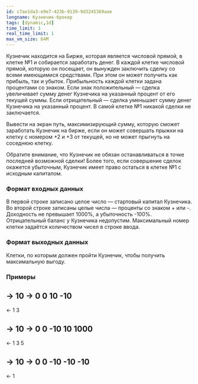```yaml
---
id: c7ae1da3-e9e7-423b-9139-9d3245369aae
longname: Кузнечик-брокер
tags: [dynamic,1d]
time_limit: 1
real_time_limit: 1
max_vm_size: 64M
---
```


Кузнечик находится на Бирже, которая является числовой прямой, в клетке №1 и собирается заработать денег.
В каждой клетке числовой прямой, которую он посещает, он вынужден заключить сделку со всеми имеющимися средствами.
При этом он может получить как прибыль, так и убыток.
Прибыльность каждой клетки задана процентами со знаком. Если знак положительный — сделка увеличивает сумму денег
Кузнечика на указанный процент от его текущей суммы. Если отрицательный — сделка уменьшает сумму денег Кузнечика
на указанный процент. В самой клетке №1 никакой сделки не заключается.

Вывести на экран путь, максимизирующий сумму, которую сможет заработать Кузнечик на бирже, если он может совершать
прыжки на клетку с номером +2 и +3 от текущей, но не может прыгнуть на соседнюю клетку.

Обратите внимание, что Кузнечик не обязан останавливаться в точке последней возможной сделки!
Более того, если совершение сделок окажется убыточным, Кузнечик имеет право остаться в клетке №1 с исходным капиталом.

### Формат входных данных

В первой строке записано целое число — стартовый капитал Кузнечика. Во второй строке записаны целые числа —
проценты со знаком + или -. Доходность не превышает 1000%, а убыточность -100%. Отрицательный баланс у Кузнечика недопустим.
Максимальный номер клетки задаётся количеством чисел в строке ввода.

### Формат выходных данных

Клетки, по которым должен пройти Кузнечик, чтобы получить максимальную выгоду.

### Примеры

-> 10
-> 0 0 10 -10
--
<- 1 3

-> 10
-> 0 0 -10 10 1000
--
<- 1 3 5

-> 10
-> 0 0 -10 -10 -10 
--
<- 1
